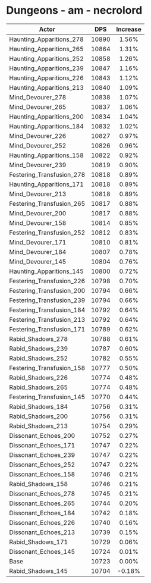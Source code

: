 # Dungeons - am - necrolord
| Actor | DPS | Increase |
|---|:---:|:---:|
|Haunting_Apparitions_278|10890|1.56%|
|Haunting_Apparitions_265|10864|1.31%|
|Haunting_Apparitions_252|10858|1.26%|
|Haunting_Apparitions_239|10847|1.16%|
|Haunting_Apparitions_226|10843|1.12%|
|Haunting_Apparitions_213|10840|1.09%|
|Mind_Devourer_278|10838|1.07%|
|Mind_Devourer_265|10837|1.06%|
|Haunting_Apparitions_200|10834|1.04%|
|Haunting_Apparitions_184|10832|1.02%|
|Mind_Devourer_226|10827|0.97%|
|Mind_Devourer_252|10826|0.96%|
|Haunting_Apparitions_158|10822|0.92%|
|Mind_Devourer_239|10819|0.90%|
|Festering_Transfusion_278|10818|0.89%|
|Haunting_Apparitions_171|10818|0.89%|
|Mind_Devourer_213|10818|0.89%|
|Festering_Transfusion_265|10817|0.88%|
|Mind_Devourer_200|10817|0.88%|
|Mind_Devourer_158|10814|0.85%|
|Festering_Transfusion_252|10812|0.83%|
|Mind_Devourer_171|10810|0.81%|
|Mind_Devourer_184|10807|0.78%|
|Mind_Devourer_145|10804|0.76%|
|Haunting_Apparitions_145|10800|0.72%|
|Festering_Transfusion_226|10798|0.70%|
|Festering_Transfusion_200|10794|0.66%|
|Festering_Transfusion_239|10794|0.66%|
|Festering_Transfusion_184|10792|0.64%|
|Festering_Transfusion_213|10792|0.64%|
|Festering_Transfusion_171|10789|0.62%|
|Rabid_Shadows_278|10788|0.61%|
|Rabid_Shadows_239|10787|0.60%|
|Rabid_Shadows_252|10782|0.55%|
|Festering_Transfusion_158|10777|0.50%|
|Rabid_Shadows_226|10774|0.48%|
|Rabid_Shadows_265|10774|0.48%|
|Festering_Transfusion_145|10770|0.44%|
|Rabid_Shadows_184|10756|0.31%|
|Rabid_Shadows_200|10756|0.31%|
|Rabid_Shadows_213|10754|0.29%|
|Dissonant_Echoes_200|10752|0.27%|
|Dissonant_Echoes_171|10747|0.22%|
|Dissonant_Echoes_239|10747|0.22%|
|Dissonant_Echoes_252|10747|0.22%|
|Dissonant_Echoes_158|10746|0.21%|
|Rabid_Shadows_158|10746|0.21%|
|Dissonant_Echoes_278|10745|0.21%|
|Dissonant_Echoes_265|10744|0.20%|
|Dissonant_Echoes_184|10742|0.18%|
|Dissonant_Echoes_226|10740|0.16%|
|Dissonant_Echoes_213|10739|0.15%|
|Rabid_Shadows_171|10729|0.06%|
|Dissonant_Echoes_145|10724|0.01%|
|Base|10723|0.00%|
|Rabid_Shadows_145|10704|-0.18%|
